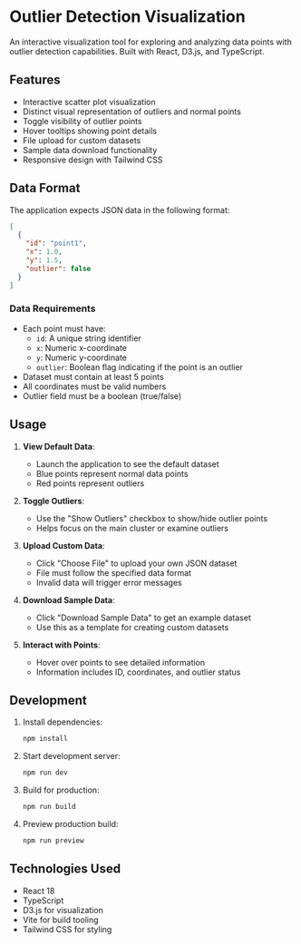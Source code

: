 # Outlier Detection Visualization

An interactive visualization tool for exploring and analyzing data points with outlier detection capabilities. Built with React, D3.js, and TypeScript.

## Features

- Interactive scatter plot visualization
- Distinct visual representation of outliers and normal points
- Toggle visibility of outlier points
- Hover tooltips showing point details
- File upload for custom datasets
- Sample data download functionality
- Responsive design with Tailwind CSS

## Data Format

The application expects JSON data in the following format:

```json
[
  {
    "id": "point1",
    "x": 1.0,
    "y": 1.5,
    "outlier": false
  }
]
```

### Data Requirements

- Each point must have:
  - `id`: A unique string identifier
  - `x`: Numeric x-coordinate
  - `y`: Numeric y-coordinate
  - `outlier`: Boolean flag indicating if the point is an outlier
- Dataset must contain at least 5 points
- All coordinates must be valid numbers
- Outlier field must be a boolean (true/false)

## Usage

1. **View Default Data**:
   - Launch the application to see the default dataset
   - Blue points represent normal data points
   - Red points represent outliers

2. **Toggle Outliers**:
   - Use the "Show Outliers" checkbox to show/hide outlier points
   - Helps focus on the main cluster or examine outliers

3. **Upload Custom Data**:
   - Click "Choose File" to upload your own JSON dataset
   - File must follow the specified data format
   - Invalid data will trigger error messages

4. **Download Sample Data**:
   - Click "Download Sample Data" to get an example dataset
   - Use this as a template for creating custom datasets

5. **Interact with Points**:
   - Hover over points to see detailed information
   - Information includes ID, coordinates, and outlier status

## Development

1. Install dependencies:
   ```bash
   npm install
   ```

2. Start development server:
   ```bash
   npm run dev
   ```

3. Build for production:
   ```bash
   npm run build
   ```

4. Preview production build:
   ```bash
   npm run preview
   ```

## Technologies Used

- React 18
- TypeScript
- D3.js for visualization
- Vite for build tooling
- Tailwind CSS for styling
